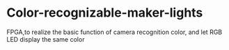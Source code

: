 # Color-recognizable-maker-lights
FPGA,to realize the basic function of camera recognition color,  and let RGB LED display the same color
